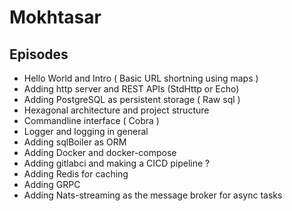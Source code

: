 # Mokhtasar 


## Episodes
- Hello World and Intro ( Basic URL shortning using maps )
- Adding http server and REST APIs (StdHttp or Echo)
- Adding PostgreSQL as persistent storage ( Raw sql )
- Hexagonal architecture and project structure
- Commandline interface ( Cobra ) 
- Logger and logging in general
- Adding sqlBoiler as ORM
- Adding Docker and docker-compose
- Adding gitlabci and making a CICD pipeline ?
- Adding Redis for caching
- Adding GRPC
- Adding Nats-streaming as the message broker for async tasks

